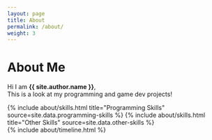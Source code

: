 ```yaml
---
layout: page
title: About
permalink: /about/
weight: 3
---
```


# **About Me**

Hi I am **{{ site.author.name }}**,<br>
This is a look at my programming and game dev projects!

<div class="row">
{% include about/skills.html title="Programming Skills" source=site.data.programming-skills %}
{% include about/skills.html title="Other Skills" source=site.data.other-skills %}
</div>

<div class="row">
{% include about/timeline.html %}
</div>
